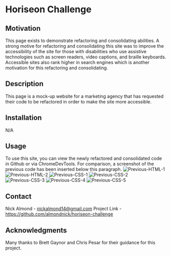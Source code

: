 # Horiseon Challenge

## Motivation

This page exists to demonstrate refactoring and consolidating abilities. A strong motive for refactoring and consolidating this site was to improve the accessibility of the site for those with disabilities who use assistive technologies such as screen readers, video captions, and braille keyboards. Accessible sites also rank higher in search engines which is another motivation for this refactoring and consolidating.

## Description

This page is a mock-up website for a marketing agency that has requested their code to be refactored in order to make the site more accessible. 

## Installation

N/A

## Usage

To use this site, you can view the newly refactored and consolidated code in Github or via ChromeDevTools. For comparison, a screenshot of the previous code has been inserted below this paragraph.
![Previous-HTML-1](https://github.com/almondnick/horiseon-challenge/assets/143033339/c4f7c725-4b90-42d1-8e11-b7246778d068)
![Previous-HTML-2](https://github.com/almondnick/horiseon-challenge/assets/143033339/49093c47-0971-456f-9bfd-97b6ecfce870)
![Previous-CSS-1](https://github.com/almondnick/horiseon-challenge/assets/143033339/c5af4614-807c-4772-a2e0-2c1edc033024)
![Previous-CSS-2](https://github.com/almondnick/horiseon-challenge/assets/143033339/09637bb9-4ca3-4d15-850e-11df06edec0b)
![Previous-CSS-3](https://github.com/almondnick/horiseon-challenge/assets/143033339/b5c52839-72ec-4e6c-b6e1-0a72b0871e66)
![Previous-CSS-4](https://github.com/almondnick/horiseon-challenge/assets/143033339/3739b3aa-7e9a-41dc-9c66-674ad4ab828e)
![Previous-CSS-5](https://github.com/almondnick/horiseon-challenge/assets/143033339/7812651b-2b74-4aee-bb5c-9e2008957c7f)

## Contact

Nick Almond - nickalmond14@gmail.com
Project Link - https://github.com/almondnick/horiseon-challenge

## Acknowledgments

Many thanks to Brett Gaynor and Chris Pesar for their guidance for this project.

